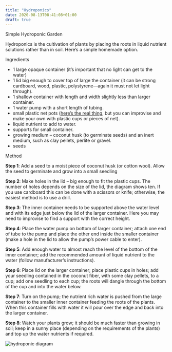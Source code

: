 ```yaml
---
title: "Hydroponics"
date: 2020-08-13T08:41:08+01:00
draft: true
---
```


Simple Hydroponic Garden

Hydroponics is the cultivation of plants by placing the roots in liquid nutrient solutions rather than in soil. Here’s a simple homemade option.

Ingredients

* 1 large opaque container (it’s important that no light can get to the water)  
* 1 lid big enough to cover top of large the container (it can be strong cardboard, wood, plastic, polystyrene—again it must not let light through).  
* 1 shallow container with length and width slightly less than larger container.  
* 1 water pump with a short length of tubing.  
* small plastic net pots ([here’s the real thing](https://www.amazon.com/Inch-Net-Pots-Cups-Hydroponics/dp/B005AV9QQS), but you can improvise and make your own with plastic cups or pieces of net).  
* liquid nutrient to add to water.  
* supports for small container.  
* growing medium – coconut husk (to germinate seeds) and an inert medium, such as clay pellets, perlite or gravel.  
* seeds  

Method

**Step 1**: Add a seed to a moist piece of coconut husk (or cotton wool). Allow the seed to germinate and grow into a small seedling

**Step 2**: Make holes in the lid – big enough to fit the plastic cups. The number of holes depends on the size of the lid, the diagram shows ten. If you use cardboard this can be done with a scissors or knife; otherwise, the easiest method is to use a drill.

**Step 3**: The inner container needs to be supported above the water level and with its edge just below the lid of the larger container. Here you may need to improvise to find a support with the correct height.

**Step 4**: Place the water pump on bottom of larger container; attach one end of tube to the pump and place the other end inside the smaller container (make a hole in the lid to allow the pump’s power cable to enter).

**Step 5**: Add enough water to almost reach the level of the bottom of the inner container; add the recommended amount of liquid nutrient to the water (follow manufacturer’s instructions).

**Step 6**: Place lid on the larger container; place plastic cups in holes; add your seedling contained in the coconut fiber, with some clay pellets, to a cup; add one seedling to each cup; the roots will dangle through the bottom of the cup and into the water below.

**Step 7**: Turn on the pump; the nutrient rich water is pushed from the large container to the smaller inner container feeding the roots of the plants. When this container fills with water it will pour over the edge and back into the larger container.

**Step 8**: Watch your plants grow; it should be much faster than growing in soil; keep in a sunny place (depending on the requirements of the plants) and top up the water nutrients if required.

![hydroponic diagram](/images/hydroponic.svg "Hydroponic Garden")
